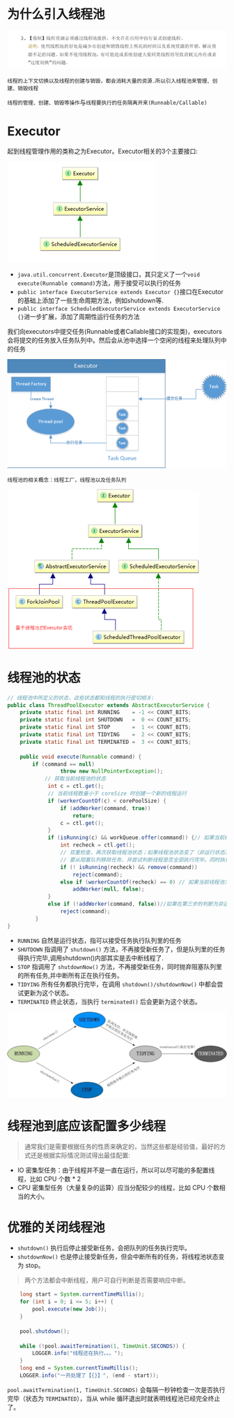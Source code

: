 # 为什么引入线程池

![](../pics/线程资源必须由线程池来提供.jpg)

    线程的上下文切换以及线程的创建与销毁，都会消耗大量的资源.所以引入线程池来管理、创建、销毁线程

`线程的管理、创建、销毁等操作`与`线程要执行的任务隔离开来(Runnable/Callable)`

# Executor

起到线程管理作用的类称之为Executor。Executor相关的3个主要接口:

![](../pics/Executor相关接口.png)

- `java.util.concurrent.Executor`是顶级接口，其只定义了一个`void execute(Runnable command)`方法，用于接受可以执行的任务
- `public interface ExecutorService extends Executor {}`接口在Executor的基础上添加了一些生命周期方法，例如shutdown等.
- `public interface ScheduledExecutorService extends ExecutorService {}`进一步扩展，添加了周期性运行任务的方法

我们向executors中提交任务(Runnable或者Callable接口的实现类)，executors会将提交的任务放入任务队列中。然后会从池中选择一个空闲的线程来处理队列中的任务

![线程池的工作原理](../pics/线程池的工作原理.png)

    线程池的相关概念：线程工厂，线程池以及任务队列

![JDK中的executors的相关类](../pics/JDK中的executors的相关类.png)

# 线程池的状态

```java
// 线程池中所定义的状态，这些状态都和线程的执行密切相关:
public class ThreadPoolExecutor extends AbstractExecutorService {
    private static final int RUNNING    = -1 << COUNT_BITS;
    private static final int SHUTDOWN   =  0 << COUNT_BITS;
    private static final int STOP       =  1 << COUNT_BITS;
    private static final int TIDYING    =  2 << COUNT_BITS;
    private static final int TERMINATED =  3 << COUNT_BITS;
    
    public void execute(Runnable command) {
        if (command == null)
                 throw new NullPointerException();
            // 获取当前线程池的状态
             int c = ctl.get();
             // 当前线程数量小于 coreSize 时创建一个新的线程运行
             if (workerCountOf(c) < corePoolSize) {
                 if (addWorker(command, true))
                     return;
                 c = ctl.get();
             }
             if (isRunning(c) && workQueue.offer(command)) {// 如果当前线程处于运行状态，并且写入阻塞队列成功
                 int recheck = ctl.get();
                 // 双重检查，再次获取线程池状态；如果线程池状态变了（非运行状态）就需
                 // 要从阻塞队列移除任务，并尝试判断线程是否全部执行完毕。同时执行拒绝策略
                 if (! isRunning(recheck) && remove(command))
                     reject(command);
                 else if (workerCountOf(recheck) == 0) // 如果当前线程池为空就新创建一个线程并执行
                     addWorker(null, false);
             }
             else if (!addWorker(command, false))//如果在第三步的判断为非运行状态，尝试新建线程，如果失败则执行拒绝策略
                 reject(command);
         }
}
```

- `RUNNING` 自然是运行状态，指可以接受任务执行队列里的任务
- `SHUTDOWN` 指调用了 `shutdown()` 方法，不再接受新任务了，但是队列里的任务得执行完毕,调用shutdown()内部其实是去中断线程了.
- `STOP` 指调用了 `shutdownNow()` 方法，不再接受新任务，同时抛弃阻塞队列里的所有任务,并中断所有正在执行任务。
- `TIDYING` 所有任务都执行完毕，在调用 `shutdown()/shutdownNow()` 中都会尝试更新为这个状态。
- `TERMINATED` 终止状态，当执行 `terminated()` 后会更新为这个状态。

![](../pics/ThreadPoolExecutor_State.jpg)

# 线程池到底应该配置多少线程

>通常我们是需要根据任务的性质来确定的，当然这些都是经验值，最好的方式还是根据实际情况测试得出最佳配置:

- IO 密集型任务：由于线程并不是一直在运行，所以可以尽可能的多配置线程，比如 CPU 个数 * 2 
- CPU 密集型任务（大量复杂的运算）应当分配较少的线程，比如 CPU 个数相当的大小。

# 优雅的关闭线程池

- `shutdown()` 执行后停止接受新任务，会把队列的任务执行完毕。
- `shutdownNow()` 也是停止接受新任务，但会中断所有的任务，将线程池状态变为 stop。

> 两个方法都会中断线程，用户可自行判断是否需要响应中断。

```java
    long start = System.currentTimeMillis();
    for (int i = 0; i <= 5; i++) {
        pool.execute(new Job());
    }

    pool.shutdown();

    while (!pool.awaitTermination(1, TimeUnit.SECONDS)) {
        LOGGER.info("线程还在执行。。。");
    }
    long end = System.currentTimeMillis();
    LOGGER.info("一共处理了【{}】", (end - start));
```

`pool.awaitTermination(1, TimeUnit.SECONDS)` 会每隔一秒钟检查一次是否执行完毕（状态为 `TERMINATED`），当从 while 循环退出时就表明线程池已经完全终止了。

